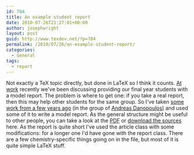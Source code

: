 ```yaml
---
id: 784
title: An example student report
date: 2010-07-26T21:27:01+00:00
author: josephwright
layout: post
guid: http://www.texdev.net/?p=784
permalink: /2010/07/26/an-example-student-report/
categories:
  - General
tags:
  - report
---
```

Not exactly a TeX topic directly, but done in LaTeX so I think it counts. <a href="http://www.uea.ac.uk/che">At work</a> recently we've been discussing providing our final year students with a model report. The problem is where to get one: if you take a real report, then this may help other students for the same group. So I've taken <a href="http://dx.doi.org/10.1016/j.jorganchem.2006.08.023">some work from a few years ago</a> (in the group of <a href="http://www.soton.ac.uk/chemistry/research/danopoulos/danopoulos.html">Andreas Danopoulos</a>) and used some of it to write a model report. As the general structure might be useful to other people, you can take a look at the <a href="http://www.texdev.net/wp-content/uploads/2010/07/Example-report.pdf">PDF</a> or <a href="http://www.texdev.net/wp-content/uploads/2010/07/Example-report.zip">download the sources</a> here. As the report is quite short I've used the article class with some modifications: for a longer one I'd have gone with the report class. There are a few chemistry-specific things going on in the file, but most of it is quite simple LaTeX stuff.
